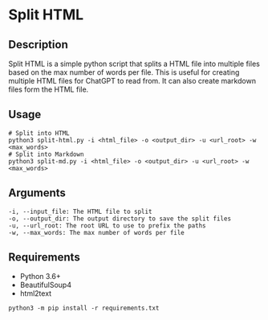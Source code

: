 # Split HTML

## Description
Split HTML is a simple python script that splits a HTML file into multiple files based on the max number of words per file. This is useful for creating multiple HTML files for ChatGPT to read from. It can also create markdown files form the HTML file.

## Usage
```
# Split into HTML
python3 split-html.py -i <html_file> -o <output_dir> -u <url_root> -w <max_words>
# Split into Markdown
python3 split-md.py -i <html_file> -o <output_dir> -u <url_root> -w <max_words>
```

## Arguments
```
-i, --input_file: The HTML file to split
-o, --output_dir: The output directory to save the split files
-u, --url_root: The root URL to use to prefix the paths
-w, --max_words: The max number of words per file
```

## Requirements
- Python 3.6+
- BeautifulSoup4
- html2text
```
python3 -m pip install -r requirements.txt
```

